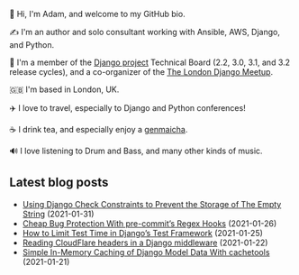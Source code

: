 <p>
  👋 Hi, I'm Adam, and welcome to my GitHub bio.
</p>
<p>
  ✍️ I'm an author and solo consultant working with Ansible, AWS, Django, and Python.
</p>
<p>
  🦄 I'm a member of the <a href="https://www.djangoproject.com/foundation/teams/">Django project</a> Technical Board (2.2, 3.0, 3.1, and 3.2 release cycles),
  and a co-organizer of the <a href="https://www.djangolondon.com/">The London Django Meetup</a>.
</p>
<p>
  🇬🇧 I'm based in London, UK.
</p>
<p>
  ✈️ I love to travel, especially to Django and Python conferences!
</p>
<p>
  ☕️ I drink tea, and especially enjoy a <a href="https://en.wikipedia.org/wiki/Genmaicha">genmaicha</a>.
</p>
<p>
  🔊 I love listening to Drum and Bass, and many other kinds of music.
</p>

## Latest blog posts

* [Using Django Check Constraints to Prevent the Storage of The Empty String](https://adamj.eu/tech/2021/01/31/django-check-constraints-prevent-storage-empty-string/) (2021-01-31)
* [Cheap Bug Protection With pre-commit’s Regex Hooks](https://adamj.eu/tech/2021/01/26/cheap-bug-protection-with-pre-commit-regex-hooks/) (2021-01-26)
* [How to Limit Test Time in Django’s Test Framework](https://adamj.eu/tech/2021/01/25/how-to-limit-test-time-in-djangos-test-framework/) (2021-01-25)
* [Reading CloudFlare headers in a Django middleware](https://adamj.eu/tech/2021/01/22/reading-cloudflare-headers-in-a-django-middleware/) (2021-01-22)
* [Simple In-Memory Caching of Django Model Data With cachetools](https://adamj.eu/tech/2021/01/21/simple-in-memory-caching-of-django-models-with-cachetools/) (2021-01-21)